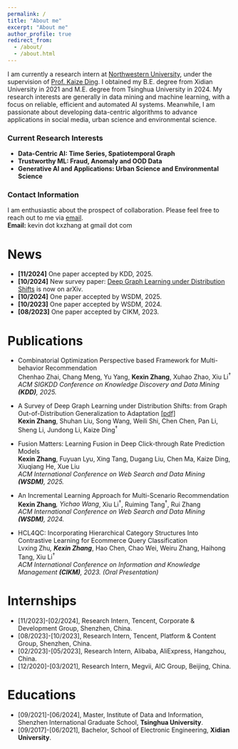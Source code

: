 ```yaml
---
permalink: /
title: "About me"
excerpt: "About me"
author_profile: true
redirect_from: 
  - /about/
  - /about.html
---
```



I am currently a research intern at [Northwestern University](https://www.northwestern.edu/), under the supervision of [Prof. Kaize Ding](https://kaize0409.github.io/). I obtained my B.E. degree from Xidian University in 2021 and M.E. degree from Tsinghua University in 2024. My research interests are generally in data mining and machine learning, with a focus on reliable, efficient and automated AI systems. Meanwhile, I am passionate about developing data-centric algorithms to advance applications in social media, urban science and environmental science.

### Current Research Interests

- **Data-Centric AI: Time Series, Spatiotemporal Graph**
- **Trustworthy ML: Fraud, Anomaly and OOD Data**
- **Generative AI and Applications: Urban Science and Environmental Science**

### Contact Information

I am enthusiastic about the prospect of collaboration. Please feel free to reach out to me via [email](mailto:kevin.kxzhang@gmail.com).<br>
**Email:** kevin dot kxzhang at gmail dot com


News
======
- **[11/2024]** One paper accepted by KDD, 2025.
- **[10/2024]** New survey paper: [Deep Graph Learning under Distribution Shifts](https://arxiv.org/pdf/2410.19265) is now on arXiv.
- **[10/2024]** One paper accepted by WSDM, 2025.
- **[10/2023]** One paper accepted by WSDM, 2024.
- **[08/2023]** One paper accepted by CIKM, 2023.

Publications
======
- Combinatorial Optimization Perspective based Framework for Multi-behavior Recommendation<br>
Chenhao Zhai, Chang Meng, Yu Yang, **Kexin Zhang**, Xuhao Zhao, Xiu Li<sup>†</sup><br>
<i>ACM SIGKDD Conference on Knowledge Discovery and Data Mining **(KDD)**, 2025.</i>

- A Survey of Deep Graph Learning under Distribution Shifts: from Graph Out-of-Distribution Generalization to Adaptation [[pdf]](https://arxiv.org/pdf/2410.19265)<br>
**Kexin Zhang**, Shuhan Liu, Song Wang, Weili Shi, Chen Chen, Pan Li, Sheng Li, Jundong Li, Kaize Ding<sup>†</sup><br>

- Fusion Matters: Learning Fusion in Deep Click-through Rate Prediction Models<br>
**Kexin Zhang**, Fuyuan Lyu, Xing Tang, Dugang Liu, Chen Ma, Kaize Ding, Xiuqiang He, Xue Liu<br>
<i>ACM International Conference on Web Search and Data Mining **(WSDM)**, 2025.</i>

- An Incremental Learning Approach for Multi-Scenario Recommendation<br>
**Kexin Zhang**<sup>*</sup>, Yichao Wang<sup>*</sup>, Xiu Li<sup>†</sup>, Ruiming Tang<sup>†</sup>, Rui Zhang<br>
<i>ACM International Conference on Web Search and Data Mining **(WSDM)**, 2024.</i>

- HCL4QC: Incorporating Hierarchical Category Structures Into Contrastive Learning for Ecommerce Query Classification<br>
Lvxing Zhu<sup>*</sup>, **Kexin Zhang**<sup>*</sup>, Hao Chen, Chao Wei, Weiru Zhang, Haihong Tang, Xiu Li<sup>†</sup><br>
<i>ACM International Conference on Information and Knowledge Management **(CIKM)**, 2023. (Oral Presentation)</i>

Internships
======
- [11/2023]-[02/2024], Research Intern, Tencent, Corporate & Development Group, Shenzhen, China.
- [08/2023]-[10/2023], Research Intern, Tencent, Platform & Content Group, Shenzhen, China.
- [02/2023]-[05/2023], Research Intern, Alibaba, AliExpress, Hangzhou, China.
- [12/2020]-[03/2021], Research Intern, Megvii, AIC Group, Beijing, China.

Educations
======
- [09/2021]-[06/2024], Master, Institute of Data and Information, Shenzhen International Graduate School, **Tsinghua University**.
- [09/2017]-[06/2021], Bachelor, School of Electronic Engineering, **Xidian University**.
